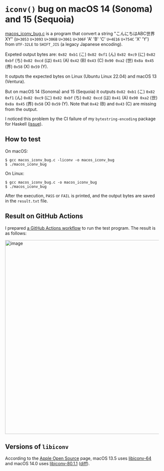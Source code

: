 # `iconv()` bug on macOS 14 (Sonoma) and 15 (Sequoia)

[macos\_iconv\_bug.c](macos_iconv_bug.c) is a program that convert a string "こんにちはABC世界XY" (`U+3053` `U+3093` `U+306B` `U+3061` `U+306F` 'A' 'B' 'C' `U+4E16` `U+754C` 'X' 'Y') from `UTF-32LE` to `SHIFT_JIS` (a legacy Japanese encoding).

Expeted output bytes are: `0x82 0xb1` (こ) `0x82 0xf1` (ん) `0x82 0xc9` (に) `0x82 0xbf` (ち) `0x82 0xcd` (は) `0x41` (A) `0x42` (B) `0x43` (C)  `0x90 0xa2` (世) `0x8a 0x45` (界) `0x58` (X) `0x59` (Y).

It outputs the expected bytes on Linux (Ubuntu Linux 22.04) and macOS 13 (Ventura).

But on macOS 14 (Sonoma) and 15 (Sequoia) it outputs `0x82 0xb1` (こ) `0x82 0xf1` (ん) `0x82 0xc9` (に) `0x82 0xbf` (ち) `0x82 0xcd` (は) `0x41` (A) `0x90 0xa2` (世) `0x8a 0x45` (界) `0x58` (X) `0x59` (Y). Note that `0x42` (B) and `0x43` (C) are missing from the output.

I noticed this problem by the CI failure of my `bytestring-encoding` package for Haskell ([issue](https://github.com/msakai/bytestring-encoding/issues/15)).

## How to test

On macOS:

```console
$ gcc macos_iconv_bug.c -liconv -o macos_iconv_bug
$ ./macos_iconv_bug
```

On Linux:

```console
$ gcc macos_iconv_bug.c -o macos_iconv_bug
$ ./macos_iconv_bug
```

After the execution, `PASS` or `FAIL` is printed, and the output bytes are saved in the `result.txt` file.

## Result on GitHub Actions 

I prepared [a GitHub Actions workflow](.github/workflows/test.yaml) to run the test program. The result is as follows:

<img width="635" alt="image" src="https://github.com/user-attachments/assets/1022d75b-c241-42db-b58d-150060ee999d" />

## Versions of `libiconv`

According to the [Apple Open Source](https://opensource.apple.com/releases/) page, macOS 13.5 uses [libiconv-64](https://github.com/apple-oss-distributions/libiconv/tree/libiconv-64) and macOS 14.0 uses [libiconv-80.1.1](https://github.com/apple-oss-distributions/libiconv/tree/libiconv-80.1.1) ([diff](https://github.com/apple-oss-distributions/libiconv/compare/libiconv-64...libiconv-80.1.1)).




